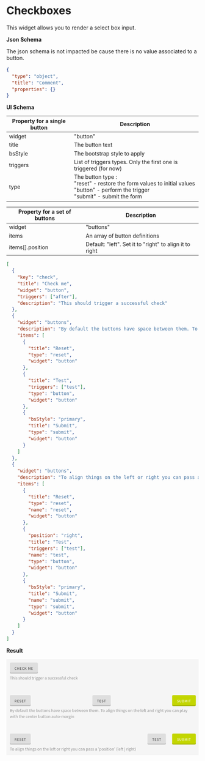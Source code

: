 # Checkboxes

This widget allows you to render a select box input.

**Json Schema**

The json schema is not impacted be cause there is no value associated to a button.

```json
{
  "type": "object",
  "title": "Comment",
  "properties": {}
}
```

**UI Schema**

| Property for a single button | Description |
|---|---|
| widget | "button" |
| title | The button text |
| bsStyle | The bootstrap style to apply |
| triggers | List of triggers types. Only the first one is triggered (for now) |
| type | The button type :<br>"reset" - restore the form values to initial values<br>"button" - perform the trigger<br>"submit" - submit the form |

| Property for a set of buttons | Description |
|---|---|
| widget | "buttons" |
| items | An array of button definitions |
| items[].position | Default: "left". Set it to "right" to align it to right |

```json
[
  {
    "key": "check",
    "title": "Check me",
    "widget": "button",
    "triggers": ["after"],
    "description": "This should trigger a successful check"
  },
  {
    "widget": "buttons",
    "description": "By default the buttons have space between them. To align things on the left and right you can play with the center button auto-margin",
    "items": [
      {
        "title": "Reset",
        "type": "reset",
        "widget": "button"
      },
      {
        "title": "Test",
        "triggers": ["test"],
        "type": "button",
        "widget": "button"
      },
      {
        "bsStyle": "primary",
        "title": "Submit",
        "type": "submit",
        "widget": "button"
      }
    ]
  },
  {
    "widget": "buttons",
    "description": "To align things on the left or right you can pass a 'position' (left | right)",
    "items": [
      {
        "title": "Reset",
        "type": "reset",
        "name": "reset",
        "widget": "button"
      },
      {
        "position": "right",
        "title": "Test",
        "triggers": ["test"],
        "name": "test",
        "type": "button",
        "widget": "button"
      },
      {
        "bsStyle": "primary",
        "title": "Submit",
        "name": "submit",
        "type": "submit",
        "widget": "button"
      }
    ]
  }
]
```

**Result**

![Buttons](screenshot.png)
